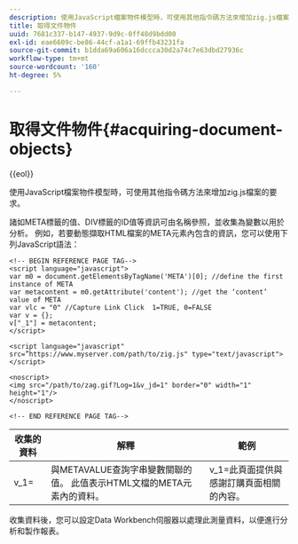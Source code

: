 ```yaml
---
description: 使用JavaScript檔案物件模型時，可使用其他指令碼方法來增加zig.js檔案的要求。
title: 取得文件物件
uuid: 7681c337-b147-4937-9d9c-0ff48d9bdd00
exl-id: eae6609c-be86-44cf-a1a1-69ffb43231fa
source-git-commit: b1dda69a606a16dccca30d2a74c7e63dbd27936c
workflow-type: tm+mt
source-wordcount: '160'
ht-degree: 5%

---
```


# 取得文件物件{#acquiring-document-objects}

{{eol}}

使用JavaScript檔案物件模型時，可使用其他指令碼方法來增加zig.js檔案的要求。

諸如META標籤的值、DIV標籤的ID值等資訊可由名稱參照，並收集為變數以用於分析。 例如，若要動態擷取HTML檔案的META元素內包含的資訊，您可以使用下列JavaScript語法：

```
<!-- BEGIN REFERENCE PAGE TAG-->
<script language="javascript">
var m0 = document.getElementsByTagName('META')[0]; //define the first instance of META
var metacontent = m0.getAttribute('content'); //get the ‘content’ value of META
var vlc = "0" //Capture Link Click  1=TRUE, 0=FALSE
var v = {};
v["_1"] = metacontent;
</script>

<script language="javascript" src=”https://www.myserver.com/path/to/zig.js" type="text/javascript"></script>

<noscript>
<img src="/path/to/zag.gif?Log=1&v_jd=1" border="0" width="1" height="1"/>
</noscript>

<!-- END REFERENCE PAGE TAG-->
```

| 收集的資料 | 解釋 | 範例 |
|---|---|---|
| v_1= | 與METAVALUE查詢字串變數關聯的值。 此值表示HTML文檔的META元素內的資料。 | v_1=此頁面提供與感謝訂購頁面相關的內容。 |

收集資料後，您可以設定Data Workbench伺服器以處理此測量資料，以便進行分析和製作報表。
